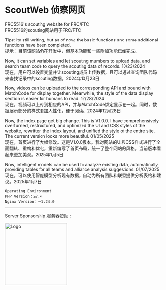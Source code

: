 # ScoutWeb 侦察网页
FRC5516's scouting website for FRC/FTC
<br>FRC5516的scouting网站用于FRC/FTC

Tips: its still writing, but as of now, the basic functions and some additional functions have been completed.<br>
提示：目前该网站仍在开发中，但基本功能和一些附加功能已经完成。

Now, it can set variables and let scouting mumbers to upload data.
and search team code to query the scouting data of records. 10/23/2024<br>
现在，用户可以设置变量并让scouting成员上传数据，且可以通过查询团队代码来查找记录中的scouting数据。2024年10月23日

Now, videos can be uploaded to the corresponding API and bound with MatchCode for display together. Meanwhile, the style of the data display section is easier for humans to read. 12/28/2024<br>
现在，视频可以上传到相应的API，并与MatchCode绑定显示在一起。同时，数据展示部分的样式更加人性化，便于阅读。2024年12月28日

Now, the index page get big change. This is V1.0.0. I have comprehensively overturned, restructured, and optimized the UI and CSS styles of the website, rewritten the index layout, and unified the style of the entire site. The current version looks more beautiful. 01/05/2025<br>
现在，首页进行了大幅修改。这是V1.0.0版本。我对网站的UI和CSS样式进行了全面翻转、重构和优化，重新编写了首页布局，统一了整个网站的风格。当前版本看起来更加美观。2025年1月5日

Now, intelligent models can be used to analyze existing data, automatically providing tables for all teams and alliance analysis suggestions. 01/07/2025<br>
现在，可以使用智能模型分析现有数据，自动为所有团队和联盟提供分析表格和建议。2025年1月7日
<br>

    Operating Environment
    PHP Version：≥7.4
    Nginx Version：＝1.24.0

<hr>
<footer>
    <div class="footer-content">
        <div class="footer-sponsor">
            <p>Server Sponsorship 服务器赞助 : </p>
        </div>
        <div class="footer-logo">
            <img src="https://api4.lfcup.cn/files/logo2.png" alt="Logo" class="logo" width="200" height="auto">
        </div>
    </div>
</footer>
